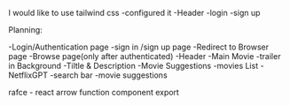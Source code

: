 I would like to use tailwind css
-configured it
-Header
-login
-sign up

Planning:

-Login/Authentication page
   -sign in /sign up page
   -Redirect to Browser page
-Browse page(only after authenticated)
    -Header
    -Main Movie
        -trailer in Background
        -Tiltle & Description
        -Movie Suggestions
            -movies List
-NetflixGPT
    -search bar
    -movie suggestions



rafce - react arrow function component export 

